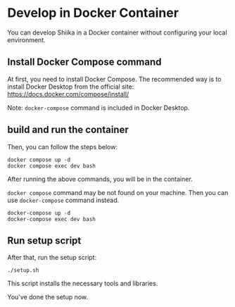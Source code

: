 # Develop in Docker Container

You can develop Shiika in a Docker container without configuring your local environment.

## Install Docker Compose command

At first, you need to install Docker Compose.
The recommended way is to install Docker Desktop from the official site: https://docs.docker.com/compose/install/

Note: `docker-compose` command is included in Docker Desktop.

## build and run the container

Then, you can follow the steps below:

```
docker compose up -d
docker compose exec dev bash
```

After running the above commands, you will be in the container.

`docker compose` command may be not found on your machine. Then you can use `docker-compose` command instead.
```
docker-compose up -d
docker-compose exec dev bash
```

## Run setup script

After that, run the setup script:
```
./setup.sh
```

This script installs the necessary tools and libraries.

You've done the setup now.
